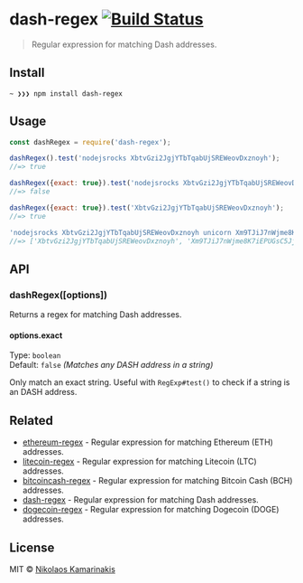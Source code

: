 # dash-regex [![Build Status](https://travis-ci.org/k4m4/dash-regex.svg?branch=master)](https://travis-ci.org/k4m4/dash-regex)

> Regular expression for matching Dash addresses.


## Install

```
~ ❯❯❯ npm install dash-regex
```


## Usage

```js
const dashRegex = require('dash-regex');

dashRegex().test('nodejsrocks XbtvGzi2JgjYTbTqabUjSREWeovDxznoyh');
//=> true

dashRegex({exact: true}).test('nodejsrocks XbtvGzi2JgjYTbTqabUjSREWeovDxznoyh foo');
//=> false

dashRegex({exact: true}).test('XbtvGzi2JgjYTbTqabUjSREWeovDxznoyh');
//=> true

'nodejsrocks XbtvGzi2JgjYTbTqabUjSREWeovDxznoyh unicorn Xm9TJiJ7nWjme8K7iEPUGsC5JjYGzPk2QU rainbow'.match(dashRegex());
//=> ['XbtvGzi2JgjYTbTqabUjSREWeovDxznoyh', 'Xm9TJiJ7nWjme8K7iEPUGsC5JjYGzPk2QU']
```


## API

### dashRegex([options])

Returns a regex for matching Dash addresses.

#### options.exact

Type: `boolean`<br>
Default: `false` *(Matches any DASH address in a string)*

Only match an exact string. Useful with `RegExp#test()` to check if a string is an DASH address.


## Related

- [ethereum-regex](https://github.com/k4m4/ethereum-regex) - Regular expression for matching Ethereum (ETH) addresses.
- [litecoin-regex](https://github.com/k4m4/litecoin-regex) - Regular expression for matching Litecoin (LTC) addresses.
- [bitcoincash-regex](https://github.com/k4m4/bitcoincash-regex) - Regular expression for matching Bitcoin Cash (BCH) addresses.
- [dash-regex](https://github.com/k4m4/dash-regex) - Regular expression for matching Dash addresses.
- [dogecoin-regex](https://github.com/k4m4/dogecoin-regex) - Regular expression for matching Dogecoin (DOGE) addresses.


## License

MIT © [Nikolaos Kamarinakis](https://nikolaskama.me)